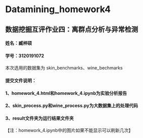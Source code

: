 # Datamining_homework4
## 数据挖掘互评作业四：离群点分析与异常检测
#### 姓名：臧梓硕
#### 学号：3120191072
本次选用的数据集为 skin_benchmarks、wine_bechmarks
#### 提交文件说明：
#### 1、homework_4.html和homework_4.ipynb为实验分析报告
#### 2、skin_process.py和wine_process.py为大数据集上的处理代码
#### 3、result文件夹为运行结果文件夹
  【注：homework_4.ipynb中的图片如果不能显示可以刷新几次】
